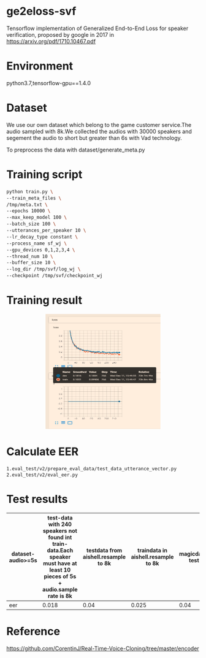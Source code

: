 # ge2eloss-svf
Tensorflow implementation of Generalized End-to-End Loss for speaker verification, proposed by google in 2017 in https://arxiv.org/pdf/1710.10467.pdf

# Environment
python3.7,tensorflow-gpu==1.4.0

# Dataset
We use our own dataset which belong to the game customer service.The audio sampled with 8k.We collected the audios with 30000 speakers and segement the audio to short but greater than 6s with Vad technology.

To preprocess the data with dataset/generate_meta.py

# Training script

```bash
python train.py \
--train_meta_files \
/tmp/meta.txt \
--epochs 10000 \
--max_keep_model 100 \
--batch_size 100 \
--utterances_per_speaker 10 \
--lr_decay_type constant \
--process_name sf_wj \
--gpu_devices 0,1,2,3,4 \
--thread_num 10 \
--buffer_size 10 \
--log_dir /tmp/svf/log_wj \
--checkpoint /tmp/svf/checkpoint_wj
```
# Training result

<div align=center>
  <img src="https://github.com/aijianiula0601/ge2eloss-svf/blob/master/imgs/ge2e_train.jpg"  alt="训练展示" width = "300" height = "300" />
</div>

# Calculate EER

```
1.eval_test/v2/prepare_eval_data/test_data_utterance_vector.py
2.eval_test/v2/eval_eer.py
```

# Test results

| dataset-audio>=5s | test-data with 240 speakers not found int train-data.Each speaker must have at least 10 pieces of 5s + audio.sample rate is 8k | testdata from aishell.resample to 8k | traindata in aishell.resample to 8k | magicdata_mandarin_chinese's test data resample to 8k |
| ------ | ------ | ------ | ------ | ------ |
| eer | 0.018 | 0.04 | 0.025 | 0.04 |

# Reference

https://github.com/CorentinJ/Real-Time-Voice-Cloning/tree/master/encoder
